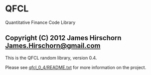 QFCL
====

Quantitative Finance Code Library

Copyright (C) 2012 James Hirschorn <James.Hirschorn@gmail.com>
-----------------------------------------------------------------------------

This is the QFCL random library, version 0.4.

Please see [qfcl_0_4/README.txt](qfcl_0_4/README.txt) for more information on the project.

